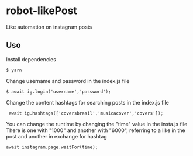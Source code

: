 # robot-likePost
Like automation on instagram posts

## Uso
Install dependencies
```
$ yarn
```
Change username and password in the index.js file
```
$ await ig.login('username','password');
```
Change the content hashtags for searching posts in the index.js file
```
 await ig.hashtags(['coversbrasil','musicacover','covers']);
```
You can change the runtime by changing the "time" value in the insta.js file </br>
There is one with "1000" and another with "6000", referring to a like in the post and another in exchange for hashtag
```
await instagram.page.waitFor(time);
```
